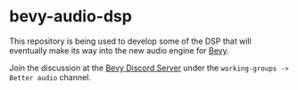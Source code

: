 # bevy-audio-dsp

This repository is being used to develop some of the DSP that will eventually make its way into the new audio engine for [Bevy](https://bevyengine.org/).

Join the discussion at the [Bevy Discord Server](https://discord.gg/bevy) under the `working-groups -> Better audio` channel.